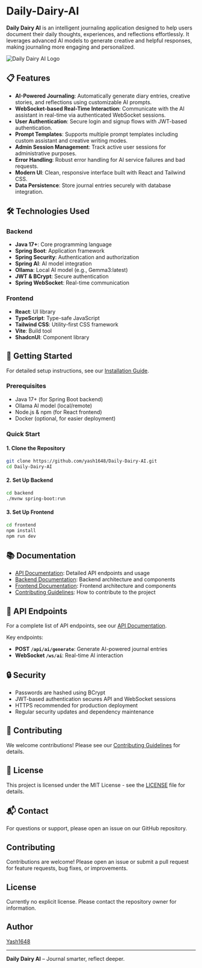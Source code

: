 # Daily-Dairy-AI

**Daily Dairy AI** is an intelligent journaling application designed to help users document their daily thoughts, experiences, and reflections effortlessly. It leverages advanced AI models to generate creative and helpful responses, making journaling more engaging and personalized.

![Daily Dairy AI Logo](./frontend/public/favicon.ico)

## 📋 Features

- **AI-Powered Journaling**: Automatically generate diary entries, creative stories, and reflections using customizable AI prompts.
- **WebSocket-based Real-Time Interaction**: Communicate with the AI assistant in real-time via authenticated WebSocket sessions.
- **User Authentication**: Secure login and signup flows with JWT-based authentication.
- **Prompt Templates**: Supports multiple prompt templates including custom assistant and creative writing modes.
- **Admin Session Management**: Track active user sessions for administrative purposes.
- **Error Handling**: Robust error handling for AI service failures and bad requests.
- **Modern UI**: Clean, responsive interface built with React and Tailwind CSS.
- **Data Persistence**: Store journal entries securely with database integration.

## 🛠️ Technologies Used

### Backend
- **Java 17+**: Core programming language
- **Spring Boot**: Application framework
- **Spring Security**: Authentication and authorization
- **Spring AI**: AI model integration
- **Ollama**: Local AI model (e.g., Gemma3:latest)
- **JWT & BCrypt**: Secure authentication
- **Spring WebSocket**: Real-time communication

### Frontend
- **React**: UI library
- **TypeScript**: Type-safe JavaScript
- **Tailwind CSS**: Utility-first CSS framework
- **Vite**: Build tool
- **ShadcnUI**: Component library

## 🚀 Getting Started

For detailed setup instructions, see our [Installation Guide](./docs/INSTALLATION.md).

### Prerequisites

- Java 17+ (for Spring Boot backend)
- Ollama AI model (local/remote)
- Node.js & npm (for React frontend)
- Docker (optional, for easier deployment)

### Quick Start

#### 1. Clone the Repository

```bash
git clone https://github.com/yash1648/Daily-Dairy-AI.git
cd Daily-Dairy-AI
```

#### 2. Set Up Backend

```bash
cd backend
./mvnw spring-boot:run
```

#### 3. Set Up Frontend

```bash
cd frontend
npm install
npm run dev
```

## 📚 Documentation

- [API Documentation](./docs/API.md): Detailed API endpoints and usage
- [Backend Documentation](./docs/BACKEND.md): Backend architecture and components
- [Frontend Documentation](./docs/FRONTEND.md): Frontend architecture and components
- [Contributing Guidelines](./docs/CONTRIBUTING.md): How to contribute to the project

## 🔌 API Endpoints

For a complete list of API endpoints, see our [API Documentation](./docs/API.md).

Key endpoints:
- **POST `/api/ai/generate`**: Generate AI-powered journal entries
- **WebSocket `/ws/ai`**: Real-time AI interaction

## 🔒 Security

- Passwords are hashed using BCrypt
- JWT-based authentication secures API and WebSocket sessions
- HTTPS recommended for production deployment
- Regular security updates and dependency maintenance

## 🤝 Contributing

We welcome contributions! Please see our [Contributing Guidelines](./docs/CONTRIBUTING.md) for details.

## 📄 License

This project is licensed under the MIT License - see the [LICENSE](./LICENSE) file for details.

## 📬 Contact

For questions or support, please open an issue on our GitHub repository.

## Contributing

Contributions are welcome! Please open an issue or submit a pull request for feature requests, bug fixes, or improvements.

## License

Currently no explicit license. Please contact the repository owner for information.

## Author

[Yash1648](https://github.com/yash1648)

---

**Daily Dairy AI** – Journal smarter, reflect deeper.

